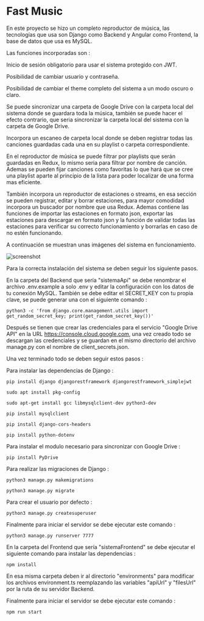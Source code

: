 # Fast Music

En este proyecto se hizo un completo reproductor de música, las tecnologías que usa son Django como Backend y Angular como Frontend, la base de datos que usa es MySQL.

Las funciones incorporadas son :

Inicio de sesión obligatorio para usar el sistema protegido con JWT.

Posibilidad de cambiar usuario y contraseña.

Posibilidad de cambiar el theme completo del sistema a un modo oscuro o claro.

Se puede sincronizar una carpeta de Google Drive con la carpeta local del sistema donde se guardara toda la música, también se puede hacer el efecto contrario, que seria sincronizar la carpeta local del sistema con la carpeta de Google Drive.

Incorpora un escaneo de carpeta local donde se deben registrar todas las canciones guardadas cada una en su playlist o carpeta correspondiente.

En el reproductor de música se puede filtrar por playlists que serán guardadas en Redux, lo mismo seria para filtrar por nombre de canción. Ademas se pueden fijar canciones como favoritas lo que hará que se cree una playlist aparte al principio de la lista para poder localizar de una forma mas eficiente.

También incorpora un reproductor de estaciones o streams, en esa sección se pueden registrar, editar y borrar estaciones, para mayor comodidad incorpora un buscador por nombre que usa Redux. Ademas contiene las funciones de importar las estaciones en formato json, exportar las estaciones para descargar en formato json y la función de validar todas las estaciones para verificar su correcto funcionamiento y borrarlas en caso de no estén funcionando.

A continuación se muestran unas imágenes del sistema en funcionamiento.

![screenshot]()

Para la correcta instalación del sistema se deben seguir los siguiente pasos. 

En la carpeta del Backend que sería "sistemaApi" se debe renombrar el archivo .env.example a solo .env y editar la configuración con los datos de tu conexión MySQL. También se debe editar el SECRET_KEY con tu propia clave, se puede generar una con el siguiente comando : 

```
python3 -c 'from django.core.management.utils import get_random_secret_key; print(get_random_secret_key())'
```

Después se tienen que crear las credenciales para el servicio "Google Drive API" en la URL https://console.cloud.google.com, una vez creado todo se descargan las credenciales y se guardan en el mismo directorio del archivo manage.py con el nombre de client_secrets.json.

Una vez terminado todo se deben seguir estos pasos :

Para instalar las dependencias de Django : 

```
pip install django djangorestframework djangorestframework_simplejwt
```
```
sudo apt install pkg-config
```
```
sudo apt-get install gcc libmysqlclient-dev python3-dev
```
```
pip install mysqlclient
```
```
pip install django-cors-headers
```
```
pip install python-dotenv
```

Para instalar el modulo necesario para sincronizar con Google Drive : 

```
pip install PyDrive
```

Para realizar las migraciones de Django : 

```
python3 manage.py makemigrations
```
```
python3 manage.py migrate
```

Para crear el usuario por defecto : 

```
python3 manage.py createsuperuser
```

Finalmente para iniciar el servidor se debe ejecutar este comando : 

```
python3 manage.py runserver 7777
```

En la carpeta del Frontend que sería "sistemaFrontend" se debe ejecutar el siguiente comando para instalar las dependencias : 

```
npm install
```

En esa misma carpeta deben ir al directorio "environments" para modificar los archivos environment.ts reemplazando las variables "apiUrl" y "filesUrl" por la ruta de su servidor Backend.

Finalmente para iniciar el servidor se debe ejecutar este comando : 

```
npm run start
```